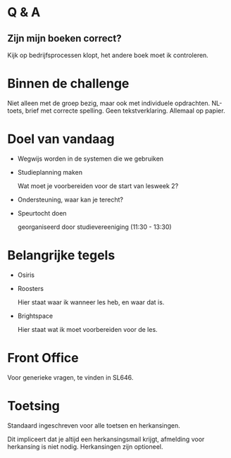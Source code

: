 # Q & A
## Zijn mijn boeken correct?
Kijk op bedrijfsprocessen klopt, het andere boek moet ik controleren.

# Binnen de challenge
Niet alleen met de groep bezig, maar ook met individuele opdrachten. NL-toets, brief met correcte spelling. Geen tekstverklaring. Allemaal op papier.

# Doel van vandaag
- Wegwijs worden in de systemen die we gebruiken
- Studieplanning maken

	Wat moet je voorbereiden voor de start van lesweek 2?
- Ondersteuning, waar kan je terecht?
- Speurtocht doen

	georganiseerd door studievereeniging (11:30 - 13:30)

# Belangrijke tegels
- Osiris
- Roosters

	Hier staat waar ik wanneer les heb, en waar dat is.

- Brightspace

	Hier staat wat ik moet voorbereiden voor de les.

# Front Office
Voor generieke vragen, te vinden in SL646.

# Toetsing
Standaard ingeschreven voor alle toetsen en herkansingen.

Dit impliceert dat je altijd een herkansingsmail krijgt, afmelding voor herkansing is niet nodig. Herkansingen zijn optioneel.

